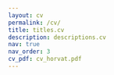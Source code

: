 ```yaml
---
layout: cv
permalink: /cv/
title: titles.cv
description: descriptions.cv
nav: true
nav_order: 3
cv_pdf: cv_horvat.pdf
---
```

 
